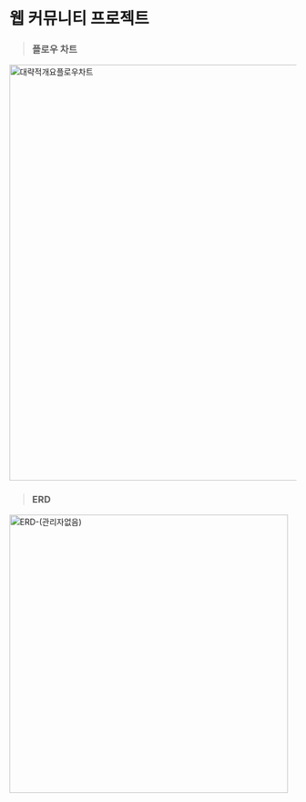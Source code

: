 # 웹 커뮤니티 프로젝트

>### 플로우 차트
 <img width="731" alt="대략적개요플로우차트" src="https://user-images.githubusercontent.com/18107191/117686947-4dc6ac80-b1f2-11eb-9d3d-6c091651c964.png">

>### ERD
<img width="489" alt="ERD-(관리자없음)" src="https://user-images.githubusercontent.com/18107191/117699535-ee6f9900-b1ff-11eb-972c-ea7c99d7f0c4.png">

